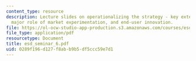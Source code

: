 ```yaml
---
content_type: resource
description: Lecture slides on operationalizing the strategy - key external factors,
  major role of market experimentation, and end-user innovation.
file: https://ol-ocw-studio-app-production.s3.amazonaws.com/courses/esd-57-technology-based-business-transformation-fall-2007/0289f196d127f8abb9b5df5ccc59e7d1_esd_seminar_6.pdf
file_type: application/pdf
resourcetype: Document
title: esd_seminar_6.pdf
uid: 0289f196-d127-f8ab-b9b5-df5ccc59e7d1
---
```

